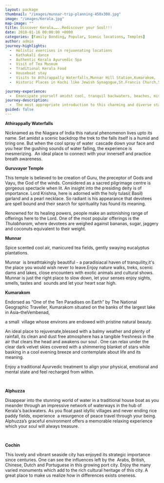 ```yaml
---
layout: package
thumbnail: "/images/munnar-trip-planning-450x300.jpg"
image: "/images/Kerala.jpg"
map-image: ""
title: Discover Kerala……..Rediscover your Soul!!!
date: 2018-01-16 00:00:00 +0000
categories: [Family Bonding, Popular, Scenic locations, Temples]
author: admin
journey-highlights:
  -  Holistic exercises in rejuvenating locations
  -  Kathakali dance 
  -  Authentic Kerala Ayurvedic Spa
  -  Visit of Tea Museum
  -  Traditional Kerala Food
  -  Houseboat stay
  -  Visits to Athirappally Waterfalls,Munnar Hill Station,Kumarakom,         Backwaters,Guruvayur Temple Visit.
  -  Historic Places in Kochi like Jewish Synagogue,St.Francis Church,Santa    Cruz Basilica, Chinese fishing nets at Fort Kochi and Bolgatty Palace
  
journey-experience: 
  -  Emancipate yourself amidst cool, tranquil backwaters, beaches, misty mountains, gorgeous green plains, flora & fauna.  Unperturbed stretches of backwaters in bright green, extensive water's edge  with quiet beaches, gleaming paddy fields, extensive flora and fauna, reverberating waterfalls, flourishing green hill stations, enchanting  festivals,  exotic cuisine and an holistic approach... all collectively offer a unique experience and helps one to brighten up your spirits,rejuvenate your body,refresh your mind and rediscover your soul.
journey-description:
  -  The most appropriate introduction to this charming and diverse state located in South India would be to call it “God’s own country”. Abundant with all elements of nature combined with  a rich cultural heritage make it a traveler’s paradise. Driving along this intensely tropical landscape is an intoxicating experience, as you witness the stillness of natural beauty every moment as you take in sights of  rice paddy, rivers, lagoons, waterfalls, lush mountains, emerald green backwaters and pristine beaches.When you travel this extraordinary land you just don’t just sight- see, you ‘experience’- and the beauty becomes a part of your very core. Nodding coconut palms gracefully welcome you to an everlasting connection with this land.
guided: false
---
```

<p><b>Athirappally Waterfalls</b></p>
<p>Nicknamed as the Niagara of India this natural phenomenon lives upto its name. Set amidst a scenic backdrop the trek to the falls itself is a humid and tiring one. But when the cool spray of water  cascade down your face and you hear the gushing sounds of water falling, the experience is mesmerizing.  An ideal place to connect with your innerself and practice breath awareness.</p>
<p><b>Guruvayor Temple </b></p>
<p>This temple is believed to be creation of Guru, the preceptor of Gods and Vayu, the God of the winds. Considered as a sacred pilgrimage centre is gorgeous spectacle when lit. An insight into the presiding deity is of importance. Lord Krishna, here is adorned with the holy tulasi( Basil) garland and a pearl necklace. So radiant is his appearance that devotees are spell bound and their search for spirituality has found its meaning.  </p>
<p>Renowned for its healing powers, people make an astonishing range of offerings here to the Lord. One of the most popular offerings is the <i>Thulabharam</i>, where devotees are weighed against bananas, sugar, jaggery and coconuts equivalent to their weight.</p>
<p><b>Munnar </b></p>
<p>Spice scented cool air, manicured tea fields, gently swaying eucalyptus plantations.</p>
<p>Munnar  is breathtakingly beautiful - a paradisiacal haven of tranquility,it's the place you would wish never to leave.Enjoy nature walks, treks, scenic dams and lakes, close encounters with exotic animals and cultural shows. Munnar is just the right place to slow down, let your senses enjoy sights, smells, tastes and  sounds and let your heart soar high.</p>
<p><b>Kumarakom </b></p>
<p>Endorsed as “One of the Ten Paradises on Earth” by The National Geographic Traveller, Kumarakom situated on the banks of the largest lake in Asia–theVembenad,</p>
<p>a small  village whose environs are endowed with pristine natural beauty.</p>
<p>An ideal place to rejuvenate,blessed with a balmy weather and plenty of rainfall, its clean and dust free atmosphere has a tangible freshness in the air that clears the head and awakens our soul . One can relax under the clear dark velvet skies covered with a shimmering blanket of stars while basking in a cool evening breeze and contemplate about life and its meaning.</p>
<p>Enjoy a traditional Ayurvedic treatment to align your physical, emotional and mental state and feel recharged from within.</p>
<p>&nbsp;</p>
<p><b>Alphuzza </b></p>
<p>Disappear into the stunning world of water in a traditional house boat as you meander through an impressive network of waterways in the hub of Kerala's backwaters. As you float past idyllic villages and never ending rice paddy fields, experience  a resurgence of peace travel through your being. Alphuzza’s graceful environment offers a memorable relaxing experience which your soul will always treasure.  </p>
<p>&nbsp;</p>
<p><b>Cochin</b></p>
<p>This lovely and vibrant seaside city has enjoyed its strategic importance since centuries. One can see the influences left by the  Arabs, British, Chinese, Dutch and Portuguese in this growing port city. Enjoy the many varied monuments which add to the rich cultural heritage of this city. A great place to make us realize how in differences exists oneness.</p>
